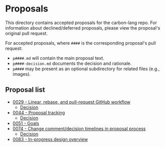# Proposals

<!--
Part of the Carbon Language project, under the Apache License v2.0 with LLVM
Exceptions. See /LICENSE for license information.
SPDX-License-Identifier: Apache-2.0 WITH LLVM-exception
-->

This directory contains accepted proposals for the carbon-lang repo. For
information about declined/deferred proposals, please view the proposal's
original pull request.

For accepted proposals, where `####` is the corresponding proposal's pull
request:

-   `p####.md` will contain the main proposal text.
-   `p####-decision.md` documents the decision and rationale.
-   `p####` may be present as an optional subdirectory for related files (e.g.,
    images).

## Proposal list

<!-- proposals -->
<!-- This list is updated by src/scripts/pre-commit-proposal-list.py. -->

-   [0029 - Linear, rebase, and pull-request GitHub workflow](p0029.md)
    -   [Decision](p0029-decision.md)
-   [0044 - Proposal tracking](p0044.md)
    -   [Decision](p0044-decision.md)
-   [0051 - Goals](p0051.md)
-   [0074 - Change comment/decision timelines in proposal process](p0074.md)
    -   [Decision](p0074-decision.md)
-   [0083 - In-progress design overview](p0083.md)

<!-- endproposals -->
